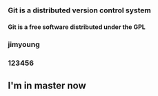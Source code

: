### Git **is** a distributed version control system
#### Git is a free software distributed under the GPL
### jimyoung
### 123456
## I'm in master now
